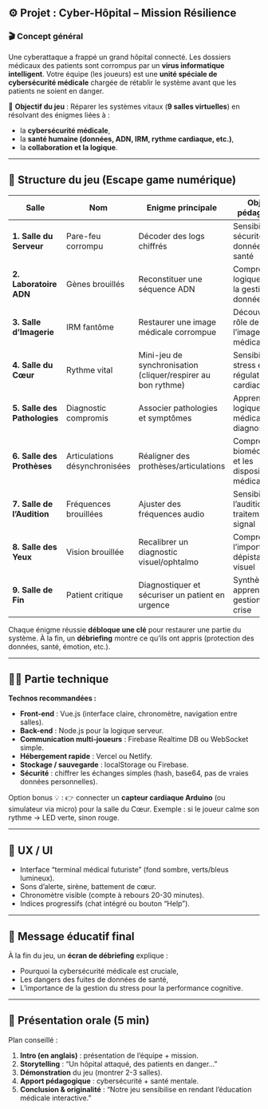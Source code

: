 ## ⚙️ Projet : **Cyber-Hôpital – Mission Résilience**

### 🎬 Concept général

Une cyberattaque a frappé un grand hôpital connecté.
Les dossiers médicaux des patients sont corrompus par un **virus informatique intelligent**.
Votre équipe (les joueurs) est une **unité spéciale de cybersécurité médicale** chargée de rétablir le système avant que les patients ne soient en danger.

🎯 **Objectif du jeu** :
Réparer les systèmes vitaux (**9 salles virtuelles**) en résolvant des énigmes liées à :

* la **cybersécurité médicale**,
* la **santé humaine (données, ADN, IRM, rythme cardiaque, etc.)**,
* la **collaboration et la logique**.

---

## 🧩 Structure du jeu (Escape game numérique)

| Salle                      | Nom                        | Enigme principale                                             | Objectif pédagogique                                      |
| -------------------------- | -------------------------- | ------------------------------------------------------------- | --------------------------------------------------------- |
| **1. Salle du Serveur**    | Pare-feu corrompu          | Décoder des logs chiffrés                                     | Sensibiliser à la sécurité des données de santé           |
| **2. Laboratoire ADN**     | Gènes brouillés            | Reconstituer une séquence ADN                                 | Comprendre la logique ADN et la gestion des données bio   |
| **3. Salle d’Imagerie**    | IRM fantôme                | Restaurer une image médicale corrompue                        | Découvrir le rôle de l’imagerie médicale                  |
| **4. Salle du Cœur**       | Rythme vital               | Mini-jeu de synchronisation (cliquer/respirer au bon rythme)  | Sensibiliser au stress et à la régulation cardiaque       |
| **5. Salle des Pathologies**| Diagnostic compromis       | Associer pathologies et symptômes                             | Apprendre la logique médicale et les diagnostics          |
| **6. Salle des Prothèses** | Articulations désynchronisées| Réaligner des prothèses/articulations                        | Comprendre la biomécanique et les dispositifs médicaux    |
| **7. Salle de l’Audition** | Fréquences brouillées      | Ajuster des fréquences audio                                  | Sensibiliser à l’audition et au traitement du signal      |
| **8. Salle des Yeux**      | Vision brouillée           | Recalibrer un diagnostic visuel/ophtalmo                      | Comprendre l’importance du dépistage visuel               |
| **9. Salle de Fin**        | Patient critique           | Diagnostiquer et sécuriser un patient en urgence              | Synthèse des apprentissages, gestion de crise             |

Chaque énigme réussie **débloque une clé** pour restaurer une partie du système.
À la fin, un **débriefing** montre ce qu’ils ont appris (protection des données, santé, émotion, etc.).

---

## 🧑‍💻 Partie technique

**Technos recommandées :**

* **Front-end** : Vue.js (interface claire, chronomètre, navigation entre salles).
* **Back-end** : Node.js pour la logique serveur.
* **Communication multi-joueurs** : Firebase Realtime DB ou WebSocket simple.
* **Hébergement rapide** : Vercel ou Netlify.
* **Stockage / sauvegarde** : localStorage ou Firebase.
* **Sécurité** : chiffrer les échanges simples (hash, base64, pas de vraies données personnelles).

Option bonus 💡 :
👉 connecter un **capteur cardiaque Arduino** (ou simulateur via micro) pour la salle du Cœur.
Exemple : si le joueur calme son rythme → LED verte, sinon rouge.

---

## 🎨 UX / UI

* Interface “terminal médical futuriste” (fond sombre, verts/bleus lumineux).
* Sons d’alerte, sirène, battement de cœur.
* Chronomètre visible (compte à rebours 20-30 minutes).
* Indices progressifs (chat intégré ou bouton “Help”).

---

## 🧠 Message éducatif final

À la fin du jeu, un **écran de débriefing** explique :

* Pourquoi la cybersécurité médicale est cruciale,
* Les dangers des fuites de données de santé,
* L’importance de la gestion du stress pour la performance cognitive.

---

## 🎤 Présentation orale (5 min)

Plan conseillé :

1. **Intro (en anglais)** : présentation de l’équipe + mission.
2. **Storytelling** : “Un hôpital attaqué, des patients en danger…”
3. **Démonstration** du jeu (montrer 2-3 salles).
4. **Apport pédagogique** : cybersécurité + santé mentale.
5. **Conclusion & originalité** : “Notre jeu sensibilise en rendant l’éducation médicale interactive.”
